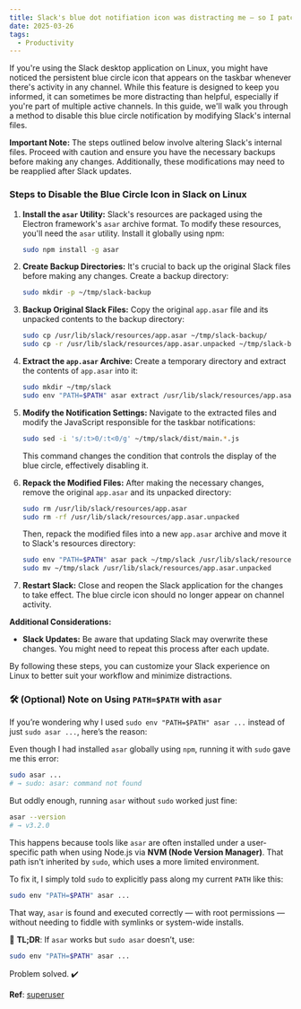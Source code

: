 ```yaml
---
title: Slack's blue dot notifiation icon was distracting me — so I patched it (Linux Fix)
date: 2025-03-26
tags:
  - Productivity
---
```

If you're using the Slack desktop application on Linux, you might have noticed the persistent blue circle icon that appears on the taskbar whenever there's activity in any channel. While this feature is designed to keep you informed, it can sometimes be more distracting than helpful, especially if you're part of multiple active channels. In this guide, we'll walk you through a method to disable this blue circle notification by modifying Slack's internal files.

**Important Note:** The steps outlined below involve altering Slack's internal files. Proceed with caution and ensure you have the necessary backups before making any changes. Additionally, these modifications may need to be reapplied after Slack updates.

### Steps to Disable the Blue Circle Icon in Slack on Linux

1. **Install the `asar` Utility:**
   Slack's resources are packaged using the Electron framework's `asar` archive format. To modify these resources, you'll need the `asar` utility. Install it globally using npm:

   ```bash
   sudo npm install -g asar
   ```

2. **Create Backup Directories:**
   It's crucial to back up the original Slack files before making any changes. Create a backup directory:

   ```bash
   sudo mkdir -p ~/tmp/slack-backup
   ```

3. **Backup Original Slack Files:**
   Copy the original `app.asar` file and its unpacked contents to the backup directory:

   ```bash
   sudo cp /usr/lib/slack/resources/app.asar ~/tmp/slack-backup/
   sudo cp -r /usr/lib/slack/resources/app.asar.unpacked ~/tmp/slack-backup/
   ```

4. **Extract the `app.asar` Archive:**
   Create a temporary directory and extract the contents of `app.asar` into it:

   ```bash
   sudo mkdir ~/tmp/slack
   sudo env "PATH=$PATH" asar extract /usr/lib/slack/resources/app.asar ~/tmp/slack
   ```

5. **Modify the Notification Settings:**
   Navigate to the extracted files and modify the JavaScript responsible for the taskbar notifications:

   ```bash
   sudo sed -i 's/:t>0/:t<0/g' ~/tmp/slack/dist/main.*.js
   ```

   This command changes the condition that controls the display of the blue circle, effectively disabling it.

6. **Repack the Modified Files:**
   After making the necessary changes, remove the original `app.asar` and its unpacked directory:

   ```bash
   sudo rm /usr/lib/slack/resources/app.asar
   sudo rm -rf /usr/lib/slack/resources/app.asar.unpacked
   ```

   Then, repack the modified files into a new `app.asar` archive and move it to Slack's resources directory:

   ```bash
   sudo env "PATH=$PATH" asar pack ~/tmp/slack /usr/lib/slack/resources/app.asar
   sudo mv ~/tmp/slack /usr/lib/slack/resources/app.asar.unpacked
   ```

7. **Restart Slack:**
   Close and reopen the Slack application for the changes to take effect. The blue circle icon should no longer appear on channel activity.

**Additional Considerations:**

* **Slack Updates:** Be aware that updating Slack may overwrite these changes. You might need to repeat this process after each update.

By following these steps, you can customize your Slack experience on Linux to better suit your workflow and minimize distractions.



### 🛠️ (Optional) Note on Using `PATH=$PATH` with `asar`

If you’re wondering why I used `sudo env "PATH=$PATH" asar ...` instead of just `sudo asar ...`, here’s the reason:

Even though I had installed `asar` globally using `npm`, running it with `sudo` gave me this error:

```bash
sudo asar ...
# → sudo: asar: command not found
```

But oddly enough, running `asar` without `sudo` worked just fine:

```bash
asar --version
# → v3.2.0
```

This happens because tools like `asar` are often installed under a user-specific path when using Node.js via **NVM (Node Version Manager)**. That path isn't inherited by `sudo`, which uses a more limited environment.

To fix it, I simply told `sudo` to explicitly pass along my current `PATH` like this:

```bash
sudo env "PATH=$PATH" asar ...
```

That way, `asar` is found and executed correctly — with root permissions — without needing to fiddle with symlinks or system-wide installs.

🧠 **TL;DR**: If `asar` works but `sudo asar` doesn’t, use:

```bash
sudo env "PATH=$PATH" asar ...
```

Problem solved. ✔️




**Ref**: [superuser][1]

[1]: https://superuser.com/questions/1211975/slack-app-on-linux-how-to-disable-the-blue-circle-icon-on-channel-activity "Slack app on Linux: How to disable the \"blue circle\" icon on channel ..."

